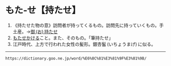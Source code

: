 # もた‐せ【持たせ】

1. 《持たせた物の意》訪問者が持ってくるもの。訪問先に持っていくもの。手土産。→[御 (お) 持たせ](https://dictionary.goo.ne.jp/word/%E5%BE%A1%E6%8C%81%E3%81%9F%E3%81%9B/#jn-33418)
2. [もたせかける](%E3%82%82%E3%81%9F%E3%81%9B%E3%81%8B%E3%81%91%E3%82%8B%EF%BC%88%E6%8C%81%E3%81%9F%E3%81%9B%E6%8E%9B%E3%81%91%E3%82%8B%EF%BC%8F%E5%87%AD%E3%81%9B%E6%8E%9B%E3%81%91%E3%82%8B%EF%BC%89.md)こと。また、そのもの。「筆持たせ」
3. 江戸時代、上方で行われた女性の髪形。銀杏髷 (いちょうまげ) に似る。

---
`https://dictionary.goo.ne.jp/word/%E6%8C%81%E3%81%9F%E3%81%9B/`